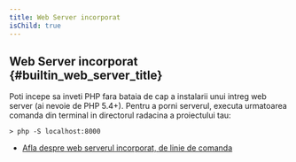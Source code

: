 ```yaml
---
title: Web Server incorporat
isChild: true
---
```


## Web Server incorporat {#builtin_web_server_title}

Poti incepe sa inveti PHP fara bataia de cap a instalarii unui intreg web server
(ai nevoie de PHP 5.4+). Pentru a porni serverul, executa urmatoarea comanda
din terminal in directorul radacina a proiectului tau:

    > php -S localhost:8000

* [Afla despre web serverul incorporat, de linie de comanda][cli-server]

[cli-server]: http://www.php.net/manual/ro/features.commandline.webserver.php

